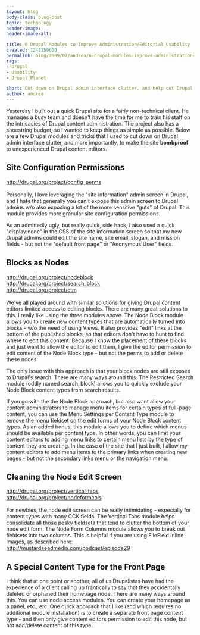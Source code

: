 ```yaml
---
layout: blog
body-class: blog-post
topic: technology
header-image:
header-image-alt:

title: 6 Drupal Modules to Improve Administration/Editorial Usability
created: 1248159600
permalink: blog/2009/07/andrea/6-drupal-modules-improve-administrationeditorial-usability/
tags:
- Drupal
- Usability
- Drupal Planet

short: Cut down on Drupal admin interface clutter, and help out Drupal content editors.
author: andrea
---
```

<p>Yesterday I built out a quick Drupal site for a fairly non-technical client. He manages a busy team and doesn't have the time for me to train his staff on the intricacies of Drupal content administration. The project also has a shoestring budget, so I wanted to keep things as simple as possible. Below are a few Drupal modules and tricks that I used to cut down on Drupal admin interface clutter, and more importantly, to make the site <b>bombproof</b> to unexperienced Drupal content editors.</p>

<h2>Site Configuration Permissions</h2>
<p><a href="http://drupal.org/project/config_perms" title="http://drupal.org/project/config_perms">http://drupal.org/project/config_perms</a><br />
<br />
Personally, I love leveraging the "site information" admin screen in Drupal, and I hate that generally you can't expose this admin screen to Drupal admins w/o also exposing a lot of the more sensitive "guts" of Drupal. This module provides more granular site configuration permissions.</p>
<p>As an admittedly ugly, but really quick, side hack, I also used a quick "display:none" in the CSS of the site information screen so that my new Drupal admins could edit the site name, site email, slogan, and mission fields - but not the "default front page" or "Anonymous User" fields.</p>
<h2>Blocks as Nodes</h2>
<p><a href="http://drupal.org/project/nodeblock" title="http://drupal.org/project/nodeblock">http://drupal.org/project/nodeblock</a><br />
<a href="http://drupal.org/project/search_block" title="http://drupal.org/project/search_block">http://drupal.org/project/search_block</a><br />
<a href="http://drupal.org/project/ctm" title="http://drupal.org/project/ctm">http://drupal.org/project/ctm</a><br />

<br />
We've all played around with similar solutions for giving Drupal content editors limited access to editing blocks. There are many great solutions to this. I really like using the three modules above. The Node Block module allows you to create new content types that are automatically turned into blocks - w/o the need of using Views. It also provides "edit" links at the bottom of the published blocks, so that editors don't have to hunt to find where to edit this content. Because I know the placement of these blocks and just want to allow the editor to edit them, I give the editor permission to edit content of the Node Block type - but not the perms to add or delete these nodes.</p>
<p>The only issue with this approach is that your block nodes are still exposed to Drupal's search. There are many ways around this. The Restricted Search module (oddly named search_block) allows you to quickly exclude your Node Block content types from search results.</p>
<p>If you go with the the Node Block approach, but also want allow your content administrators to manage menu items for certain types of full-page content, you can use the Menu Settings per Content Type module to remove the menu fieldset on the edit forms of your Node Block content types. As an added bonus, this module allows you to define which menus should be available per content type. In other words, you can limit your content editors to adding menu links to certain menu lists by the type of content they are creating. In the case of the site that I just built, I allow my content editors to add menu items to the primary links when creating new pages - but not the secondary links menu or the navigation menu.</p>
<h2>Cleaning the Node Edit Screen</h2>
<p><a href="http://drupal.org/project/vertical_tabs" title="http://drupal.org/project/vertical_tabs">http://drupal.org/project/vertical_tabs</a><br />
<a href="http://drupal.org/project/nodeformcols" title="http://drupal.org/project/nodeformcols">http://drupal.org/project/nodeformcols</a><br />
<br />
For newbies, the node edit screen can be really intimidating - especially for content types with many CCK fields. The Vertical Tabs module helps consolidate all those pesky fieldsets that tend to clutter the bottom of your node edit form. The Node Form Columns module allows you to break out fieldsets into two columns. This is helpful if you are using FileField Inline Images, as described here: <a href="http://mustardseedmedia.com/podcast/episode29" title="http://mustardseedmedia.com/podcast/episode29">http://mustardseedmedia.com/podcast/episode29</a></p>

<h2>A Special Content Type for the Front Page</h2>
<p>I think that at one point or another, all of us Drupalistas have had the experience of a client calling up frantically to say that they accidentally deleted or orphaned their homepage node. There are many ways around this. You can use node access modules. You can create your homepage as a panel, etc., etc. One quick approach that I like (and which requires no additional module installation) is to create a separate front page content type - and then only give content editors permission to edit this node, but not add/delete content of this type.</p>
